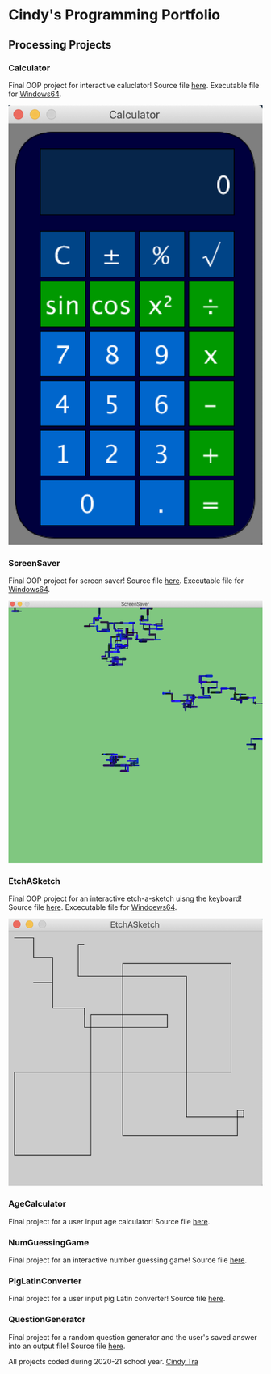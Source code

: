 # Cindy's Programming Portfolio

## Processing Projects

### Calculator
Final OOP project for interactive caluclator! Source file [here](https://github.com/cindydtra/ProgrammingPortfolio2021/tree/gh-pages/src/Calculator). Executable file for [Windows64](https://github.com/cindydtra/ProgrammingPortfolio2021/blob/gh-pages/src/Calculator/application.windows64.zip).

![Calculator](https://github.com/cindydtra/ProgrammingPortfolio2021/blob/gh-pages/Images/Calc.png?raw=true)

### ScreenSaver
Final OOP project for screen saver! Source file [here](https://github.com/cindydtra/ProgrammingPortfolio2021/tree/gh-pages/src/ScreenSaver). Executable file for [Windows64](https://github.com/cindydtra/ProgrammingPortfolio2021/tree/gh-pages/src/ScreenSaver/application.windows64).

![ScreenSaver](https://github.com/cindydtra/ProgrammingPortfolio2021/blob/gh-pages/Images/ScreenSaver.png?raw=true)

### EtchASketch
Final OOP project for an interactive etch-a-sketch uisng the keyboard! Source file [here](https://github.com/cindydtra/ProgrammingPortfolio2021/tree/gh-pages/src/EtchASketch). Excecutable file for [Windoews64](https://github.com/cindydtra/ProgrammingPortfolio2021/tree/gh-pages/src/EtchASketch/application.windows64).

![EtchASketch](https://github.com/cindydtra/ProgrammingPortfolio2021/blob/gh-pages/Images/EtchASketch.png?raw=true)

### AgeCalculator
Final project for a user input age calculator! Source file [here](https://github.com/cindydtra/ProgrammingPortfolio2021/tree/gh-pages/src/AgeCalculator).

### NumGuessingGame
Final project for an interactive number guessing game! Source file [here](https://github.com/cindydtra/ProgrammingPortfolio2021/tree/gh-pages/src/NumGuessingGame).

### PigLatinConverter
Final project for a user input pig Latin converter! Source file [here](https://github.com/cindydtra/ProgrammingPortfolio2021/tree/gh-pages/src/PigLatinConverter).

### QuestionGenerator
Final project for a random question generator and the user's saved answer into an output file! Source file [here](https://github.com/cindydtra/ProgrammingPortfolio2021/tree/gh-pages/src/QuestionGenerator).


All projects coded during 2020-21 school year. [Cindy Tra](mailto:cindydtra@gmail.com)
